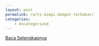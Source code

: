 ```yaml
---
layout: post
permalink: /arti-mimpi-dompet-terbakar/
categories:
    - Uncategorized
---
```


[Baca Selengkapnya](/08)